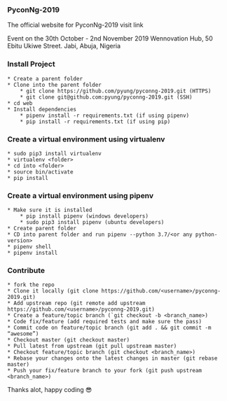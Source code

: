 ### PyconNg-2019

The official website for PyconNg-2019 visit <a herf='http://pycon.pythonnigeria.org/'> link </a>

Event on the 30th October - 2nd November 2019  Wennovation Hub, 50 Ebitu Ukiwe Street. Jabi, Abuja, Nigeria


### Install Project
    * Create a parent folder 
    * Clone into the parent folder
        * git clone https://github.com/pyung/pyconng-2019.git (HTTPS)
        * git clone git@github.com:pyung/pyconng-2019.git (SSH)
    * cd web
    * Install dependencies
        * pipenv install -r requirements.txt (if using pipenv)
        * pip install -r requirements.txt (if using pip) 

### Create a virtual environment using virtualenv
    * sudo pip3 install virtualenv
    * virtualenv <folder>
    * cd into <folder>
    * source bin/activate
    * pip install

### Create a virtual environment using pipenv
    * Make sure it is installed
        * pip install pipenv (windows developers)
        * sudo pip3 install pipenv (ubuntu developers)
    * Create parent folder
    * CD into parent folder and run pipenv --python 3.7/<or any python-version>
    * pipenv shell
    * pipenv install 


### Contribute
    * fork the repo
    * Clone it locally (git clone https://github.com/<username>/pyconng-2019.git)
    * Add upstream repo (git remote add upstream https://github.com/<username>/pyconng-2019.git)
    * Create a feature/topic branch (`git checkout -b <branch_name>)
    * Code fix/feature (add required tests and make sure the pass)
    * Commit code on feature/topic branch (git add . && git commit -m “awesome”)
    * Checkout master (git checkout master)
    * Pull latest from upstream (git pull upstream master)
    * Checkout feature/topic branch (git checkout <branch_name>)
    * Rebase your changes onto the latest changes in master (git rebase master)
    * Push your fix/feature branch to your fork (git push upstream <branch_name>)




Thanks alot, happy coding &#128526;
